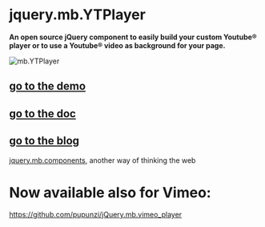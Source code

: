 # jquery.mb.YTPlayer

__An open source jQuery component to easily build your custom Youtube® player or to use a Youtube® video as background for your page.__

![mb.YTPlayer](http://pupunzi.open-lab.com/wp-content/uploads/2010/06/DSC03762.jpg)

## [go to the demo](http://pupunzi.com/#mb.components/mb.YTPlayer/YTPlayer.html)
## [go to the doc](http://wiki.github.com/pupunzi/jquery.mb.YTPlayer/)
## [go to the blog](http://pupunzi.open-lab.com/mb-jquery-components/jquery-mb-YTPlayer/)


[jquery.mb.components](http://pupunzi.com/), another way of thinking the web


# Now available also for **Vimeo**: 
https://github.com/pupunzi/jQuery.mb.vimeo_player
